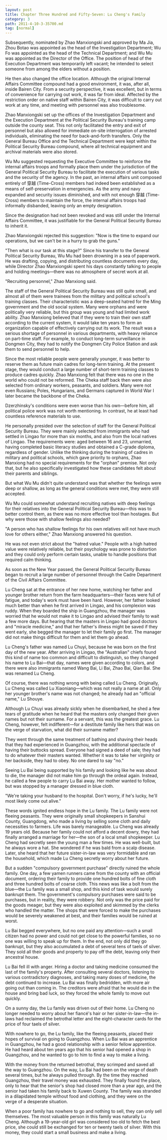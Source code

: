 ```yaml
---
layout: post
title: Chapter Three Hundred and Fifty-Seven: Lu Cheng's Family
category: 3
path: 2011-4-10-3-35700.md
tag: [normal]
---
```


Subsequently, nominated by Zhao Manxiongski and approved by Ma Jia, Zhou Botao was appointed as the head of the Investigation Department; Wu Fo was appointed as the head of the Technical Department; and Wu Mu was appointed as the Director of the Office. The position of head of the Execution Department was temporarily left vacant; he intended to select someone from among the elders without a position.

He then also changed the office location. Although the original Internal Affairs Committee compound had a good environment, it was, after all, inside Bairen City. From a security perspective, it was excellent, but in terms of convenience for carrying out work, it was far from ideal. Affected by the restriction order on native staff within Bairen City, it was difficult to carry out work at any time, and meeting with personnel was also troublesome.

Zhao Manxiongski set up the offices of the Investigation Department and the Execution Department at the Political Security Bureau's training camp outside the county seat. This not only facilitated the entry and exit of personnel but also allowed for immediate on-site interrogation of arrested individuals, eliminating the need for back-and-forth transfers. Only the General Bureau Office and the Technical Department were kept within the Political Security Bureau compound, where all technical equipment and archival materials were also stored.

Wu Mu suggested requesting the Executive Committee to reinforce the internal affairs troops and formally place them under the jurisdiction of the General Political Security Bureau to facilitate the execution of various tasks and the security of the agency. In the past, an internal affairs unit composed entirely of 穿越 (Time-Cross) members had indeed been established as a means of self-preservation in emergencies. As the army and navy expanded and security issues diminished, and with not enough 穿越 (Time-Cross) members to maintain the force, the internal affairs troops had informally disbanded, leaving only an empty designation.

Since the designation had not been revoked and was still under the Internal Affairs Committee, it was justifiable for the General Political Security Bureau to inherit it.

Zhao Manxiongski rejected this suggestion: "Now is the time to expand our operations, but we can't be in a hurry to grab the guns."

"Then what is our task at this stage?" Since his transfer to the General Political Security Bureau, Wu Mu had been drowning in a sea of paperwork. He was drafting, copying, and distributing countless documents every day, while Director Zhao Manxiongski spent his days constantly talking to people and holding meetings—there was no atmosphere of secret work at all.

"Recruiting personnel," Zhao Manxiong said.

The staff of the General Political Security Bureau was still quite small, and almost all of them were trainees from the military and political school's training classes. Their characteristic was a deep-seated hatred for the Ming government and the old social system. Many were orphans and were politically very reliable, but this group was young and had limited work ability. Zhao Manxiong believed that if they were to train their own staff according to the current system, it would take ten years to form an organization capable of effectively carrying out its work. The result was a serious shortage of personnel in various departments, with heavy reliance on part-time staff. For example, to conduct long-term surveillance in Dongmen City, they had to notify the Dongmen City Police Station and ask them to send personnel to help.

Since the most reliable people were generally younger, it was better to reserve them as future main cadres for long-term training. At the present stage, they would conduct a large number of short-term training classes to produce cadres quickly. Zhao Manxiong felt that there was no one in the world who could not be reformed. The Cheka staff back then were also selected from ordinary workers, peasants, and soldiers. Many were not even Russians; Poles, Hungarians, and Germans captured in World War I later became the backbone of the Cheka.

Dzerzhinsky's conditions were even worse than his own—before him, all political police work was not worth mentioning. In contrast, he at least had countless reference materials to use.

He personally presided over the selection of staff for the General Political Security Bureau. They were mainly selected from immigrants who had settled in Lingao for more than six months, and also from the local natives of Lingao. The requirements were: aged between 16 and 23, unmarried, having completed basic literacy studies and obtained a C-grade diploma, regardless of gender. Unlike the thinking during the training of cadres in military and political schools, which gave priority to orphans, Zhao Manxiong had no special requirements for the "orphan" premise. Not only that, but he also specifically investigated how these candidates felt about their parents and siblings.

But what Wu Mu didn't quite understand was that whether the feelings were deep or shallow, as long as the general conditions were met, they were still accepted.

Wu Mu could somewhat understand recruiting natives with deep feelings for their relatives into the General Political Security Bureau—this was to better control them, as there was no more effective tool than hostages. But why were those with shallow feelings also needed?

"A person who has shallow feelings for his own relatives will not have much love for others either," Zhao Manxiong answered his question.

He was not even strict about the "hatred value." People with a high hatred value were relatively reliable, but their psychology was prone to distortion and they could only perform certain tasks, unable to handle positions that required calm thinking.

As soon as the New Year passed, the General Political Security Bureau began to recruit a large number of personnel through the Cadre Department of the Civil Affairs Committee.

Lu Cheng sat at the entrance of her new home, watching her father and younger brother return from the farm headquarters—their faces were full of fatigue, and today's work must have been hard. However, her father looked much better than when he first arrived in Lingao, and his complexion was ruddy. When they boarded the ship in Guangzhou, the manager was worried that he would not make it to Lingao and advised their family to wait a few more days. But hearing that the masters in Lingao had good doctors and "miracle medicine," and that her father's illness might be saved if they went early, she begged the manager to let their family go first. The manager did not make things difficult for them and let them go ahead.

Lu Cheng's father was named Lu Chuyi, because he was born on the first day of the new year. After arriving in Lingao, the "Australian" chiefs found this kind of name too common and difficult to distinguish, so they changed his name to Lu Bai—that day, names were given according to colors, and there were also immigrants named Wang Bai, Li Bai, Zhao Bai, Qian Bai. She was renamed Lu Cheng.

Of course, there was nothing wrong with being called Lu Cheng. Originally, Lu Cheng was called Lu Xiaoniang—which was not really a name at all. Only her younger brother's name was not changed; he already had an "official name," Lu Shouye.

Although Lu Chuyi was already sickly when he disembarked, he shed a few tears of gratitude when he heard that the masters only changed their given names but not their surname. For a servant, this was the greatest grace. Lu Cheng, however, felt indifferent—for a destitute family like hers that was on the verge of starvation, what did their surname matter?

They went through the same treatment of bathing and shaving their heads that they had experienced in Guangzhou, with the additional spectacle of having their buttocks spread. Everyone had signed a deed of sale; they had to do whatever their masters wanted. Whether it was to take her virginity or her backside, they had to obey. No one dared to say "no."

Seeing Lu Bai being supported by his family and looking like he was about to die, the manager did not make him go through the ordeal again. Instead, he called a few people to carry Lu Bai away. Her mother wanted to follow, but was stopped by a manager dressed in blue cloth.

"We're taking your husband to the hospital. Don't worry, if he's lucky, he'll most likely come out alive."

These words ignited endless hope in the Lu family. The Lu family were not fleeing peasants. They were originally small shopkeepers in Sanshui County, Guangdong, who made a living by selling some cloth and daily necessities to farmers. Life was barely manageable. Lu Cheng was already 19 years old. Because her family could not afford a decent dowry, they had finally arranged a marriage for her—the son of a local small shopkeeper. Lu Cheng had secretly seen the young man a few times. He was well-built, but he always wore a hat. She wondered if he was bald from a scalp disease. Later, she heard that her future sister-in-law was very formidable and ran the household, which made Lu Cheng secretly worry about her future.

But a sudden "compulsory government purchase" directly ruined the whole family. One day, a few yamen runners came from the county with an official document, ordering their family to provide one hundred bolts of fine cloth and three hundred bolts of coarse cloth. This news was like a bolt from the blue—the Lu family was a small shop, and this kind of task would surely bankrupt them. The government's compulsory purchases were said to be purchases, but in reality, they were robbery. Not only was the price paid for the goods meager, but they were also exploited and skimmed by the clerks who handled the matter. The shops that were forced to make the purchases would be severely weakened at best, and their families would be ruined at worst.

Lu Bai begged everywhere, but no one paid any attention—such a small citizen had no power and could not get close to the powerful families, so no one was willing to speak up for them. In the end, not only did they go bankrupt, but they also accumulated a debt of several tens of taels of silver. They sold all their goods and property to pay off the debt, leaving only their ancestral house.

Lu Bai fell ill with anger. Hiring a doctor and taking medicine consumed the last of the family's property. After consulting several doctors, listening to various contradictory diagnoses, and taking many doses of medicine, the debt continued to increase. Lu Bai was finally bedridden, with more air going out than coming in. The creditors were afraid that he would die in the house and bring bad luck, so they forced the whole family to move out quickly.

On a sunny day, the Lu family was driven out of their home. Lu Cheng no longer needed to worry about her fiancé's hair or her sister-in-law—the in-laws had reclaimed the betrothal letter and the eight-character cards for the price of four taels of silver.

With nowhere to go, the Lu family, like the fleeing peasants, placed their hopes of survival on going to Guangzhou. When Lu Bai was an apprentice in Guangzhou, he had a good relationship with a senior fellow apprentice. He had heard about ten years ago that his senior had opened a shop in Guangzhou, and he wanted to go to him to find a way to make a living.

With the money from the returned betrothal, they scrimped and saved all the way to Guangzhou. On the way, Lu Bai had been on the verge of death several times, but he always pulled through. By the time they reached Guangzhou, their travel money was exhausted. They finally found the place, only to hear that the senior's shop had closed more than a year ago, and the senior had taken his family back to Xuwen County. The family was stranded in a dilapidated temple without food and clothing, and they were on the verge of a desperate situation.

When a poor family has nowhere to go and nothing to sell, they can only sell themselves. The most valuable person in this family was naturally Lu Cheng. Although a 19-year-old girl was considered too old to fetch the best price, she could still be exchanged for ten or twenty taels of silver. With this money, they could start a small business and make a living.